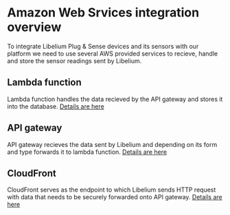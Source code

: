 # Amazon Web Srvices integration overview

To integrate Libelium Plug & Sense devices and its sensors with our platform we need to use several AWS provided services to recieve, handle and store the sensor readings sent by Libelium.

## Lambda function

Lambda function handles the data recieved by the API gateway and stores it into the database.
[Details are here](lambda.md)

## API gateway

API gateway recieves the data sent by Libelium and depending on its form and type forwards it to lambda function.
[Details are here](api_gateway.md)

## CloudFront

CloudFront serves as the endpoint to which Libelium sends HTTP request with data that needs to be securely forwarded onto API gateway.
[Details are here](cloudfront.md)
